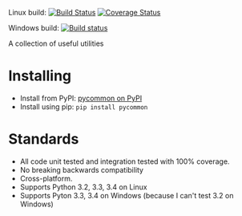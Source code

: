Linux build: [![Build Status](https://travis-ci.org/dgrant/pycommon.png?branch=develop)](https://travis-ci.org/dgrant/pycommon?branch=develop) [![Coverage Status](https://coveralls.io/repos/dgrant/pycommon/badge.png?branch=develop)](https://coveralls.io/r/dgrant/pycommon?branch=develop)

Windows build: [![Build status](https://ci.appveyor.com/api/projects/status/96kwy8819r627u19)](https://ci.appveyor.com/project/dgrant/pycommon)

A collection of useful utilities

Installing
==========

* Install from PyPI: [pycommon on PyPI](https://pypi.python.org/pypi/pycommon)
* Install using pip: `pip install pycommon`

Standards
=========

* All code unit tested and integration tested with 100% coverage.
* No breaking backwards compatibility
* Cross-platform.
* Supports Python 3.2, 3.3, 3.4 on Linux
* Supports Pyton 3.3, 3.4 on Windows (because I can't test 3.2 on Windows)
